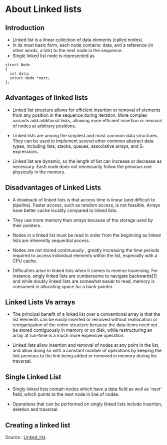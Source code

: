 # About Linked lists

## Introduction
- Linked list is a linear collection of data elements (called nodes).
- In its most basic form, each node contains: data, and a reference (in other words, a link) to the next node in the sequence.
- Single linked list node is represented as

```
struct Node
{
  int data;
  struct Node *next;
};
```

## Advantages of linked lists
- Linked list structure allows for efficient insertion or removal of elements from any position in the sequence during iteration. More complex variants add additional links, allowing more efficient insertion or removal of nodes at arbitrary positions.

- Linked lists are among the simplest and most common data structures. They can be used to implement several other common abstract data types, including lists, stacks, queues, associative arrays, and S-expressions.

- Linked list are dynamic, so the length of list can increase or decrease as necessary. Each node does not necessarily follow the previous one physically in the memory.

## Disadvantages of Linked Lists
- A drawback of linked lists is that access time is linear (and difficult to pipeline). Faster access, such as random access, is not feasible. Arrays have better cache locality compared to linked lists.

- They use more memory than arrays because of the storage used by their pointers.

- Nodes in a linked list must be read in order from the beginning as linked lists are inherently sequential access.

- Nodes are not stored continuously , greatly increasing the time periods required to access individual elements within the list, especially with a CPU cache.

- Difficulties arise in linked lists when it comes to reverse traversing. For instance, singly linked lists are cumbersome to navigate backwards[1] and while doubly linked lists are somewhat easier to read, memory is consumed in allocating space for a back-pointer.

## Linked Lists Vs arrays
- The principal benefit of a linked list over a conventional array is that the list elements can be easily inserted or removed without reallocation or reorganization of the entire structure because the data items need not be stored contiguously in memory or on disk, while restructuring an array at run-time is a much more expensive operation.

- Linked lists allow insertion and removal of nodes at any point in the list, and allow doing so with a constant number of operations by keeping the link previous to the link being added or removed in memory during list traversal.

## Single Linked List
- Singly linked lists contain nodes which have a data field as well as 'next' field, which points to the next node in line of nodes.

- Operations that can be performed on singly linked lists include insertion, deletion and traversal.

## Creating a linked list

Source : [Linked_list](https://en.wikipedia.org/wiki/Linked_list).
